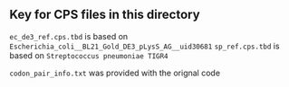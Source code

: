 ## Key for CPS files in this directory

`ec_de3_ref.cps.tbd` is based on `Escherichia_coli__BL21_Gold_DE3_pLysS_AG__uid30681`
`sp_ref.cps.tbd` is based on `Streptococcus pneumoniae TIGR4`

`codon_pair_info.txt` was provided with the orignal code
